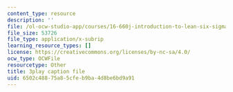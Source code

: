 ```yaml
---
content_type: resource
description: ''
file: /ol-ocw-studio-app/courses/16-660j-introduction-to-lean-six-sigma-methods-january-iap-2012/6502c48875a85cfeb9ba4d8be6bd9a91_8RlA0D6cjDc.vtt
file_size: 53726
file_type: application/x-subrip
learning_resource_types: []
license: https://creativecommons.org/licenses/by-nc-sa/4.0/
ocw_type: OCWFile
resourcetype: Other
title: 3play caption file
uid: 6502c488-75a8-5cfe-b9ba-4d8be6bd9a91
---
```


